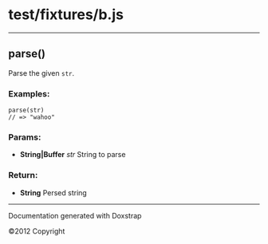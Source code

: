 
# test/fixtures/b.js

---





## parse()
Parse the given `str`.

### Examples:

    parse(str)
    // => "wahoo"
    

### Params:

* **String|Buffer** *str* String to parse


### Return:

* **String** Persed string

---


Documentation generated with Doxstrap

©2012 Copyright 
